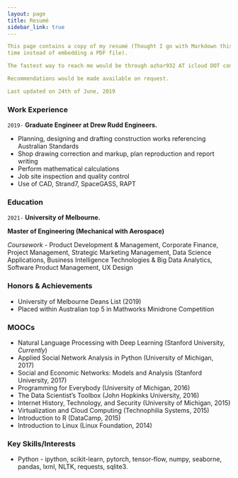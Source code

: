 ```yaml
---
layout: page
title: Resumé
sidebar_link: true
---
```


```yaml
This page contains a copy of my resumé (Thought I go with Markdown this
time instead of embedding a PDF file).

The fastest way to reach me would be through azhar932 AT icloud DOT com

Recommendations would be made available on request.

Last updated on 24th of June, 2019
```

### Work Experience

`2019-`
__Graduate Engineer at Drew Rudd Engineers.__
- Planning, designing and drafting construction works referencing Australian Standards
- Shop drawing correction and markup, plan reproduction and report writing
- Perform mathematical calculations
- Job site inspection and quality control
- Use of CAD, Strand7, SpaceGASS, RAPT
### Education

`2021-`
__University of Melbourne.__

**Master of Engineering (Mechanical with Aerospace)**

*Coursework* - Product Development & Management, Corporate Finance, Project Management, Strategic Marketing Management, Data Science Applications, Business Intelligence Technologies & Big Data Analytics, Software Product Management, UX Design 


### Honors & Achievements

- University of Melbourne Deans List (2019)
- Placed within Australian top 5 in Mathworks Minidrone Competition

### MOOCs 

- Natural Language Processing with Deep Learning (Stanford University, *Currently*)
- Applied Social Network Analysis in Python (University of Michigan, 2017)
- Social and Economic Networks: Models and Analysis (Stanford University, 2017)
- Programming for Everybody (University of Michigan, 2016)
- The Data Scientist’s Toolbox (John Hopkinks University, 2016)
- Internet History, Technology, and Security (University of Michigan, 2015)
- Virtualization and Cloud Computing (Technophilia Systems, 2015)
- Introduction to R (DataCamp, 2015)
- Introduction to Linux (Linux Foundation, 2014)

### Key Skills/Interests 

* Python - ipython, scikit-learn, pytorch, tensor-flow, numpy, seaborne, pandas, lxml, NLTK, requests, sqlite3.



